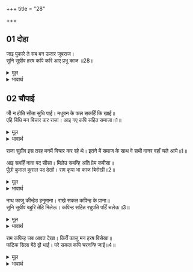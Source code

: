 +++
title = "28"

+++


## 01 दोहा
जाइ पुकारे ते सब बन उजार जुबराज।  
सुनि सुग्रीव हरष कपि करि आए प्रभु काज ॥28॥  

<details><summary>मूल</summary>

जाइ पुकारे ते सब बन उजार जुबराज।  
सुनि सुग्रीव हरष कपि करि आए प्रभु काज ॥28॥  
</details>

<details><summary>भावार्थ</summary>

ः- वहाँ से जो वानर भाग कर बचे थे उन सबोंने जाकर राजा सुग्रीवसे कहा कि हे राजन्! युवराज अङ्गदने वन का सत्यानाश कर दिया है। यह समाचार सुनकर सुग्रीवको बड़ा आनंद आया कि वे लोग प्रभुका काम करके आए हैं ॥28॥  
</details>




## 02 चौपाई
जौँ न होति सीता सुधि पाई। मधुबन के फल सकहिँ कि खाई॥  
एहि बिधि मन बिचार कर राजा। आइ गए कपि सहित समाजा॥1॥  

<details><summary>मूल</summary>

जौँ न होति सीता सुधि पाई। मधुबन के फल सकहिँ कि खाई॥  
एहि बिधि मन बिचार कर राजा। आइ गए कपि सहित समाजा॥1॥  
</details>

<details><summary>भावार्थ</summary>

ः- सुग्रीवको आनंद क्यों हुआ? उसका कारण कहते हैं। सुग्रीव ने मन में विचार किया कि जो उनको सीताजी की खबर नहीं मिली होती तो वे लोग मधुवन के फल कदापि नहीं खाते॥
</details>

राजा सुग्रीव इस तरह मनमें विचार कर रहे थे। इतने में समाज के साथ वे सभी वानर वहाँ चले आये॥1॥  


आइ सबहिँ नावा पद सीसा। मिलेउ सबन्हि अति प्रेम कपीसा॥  
पूँछी कुसल कुसल पद देखी। राम कृपा भा काज बिसेखी॥2॥  

<details><summary>मूल</summary>

राजा सुग्रीव इस तरह मनमें विचार कर रहे थे। इतने में समाज के साथ वे सभी वानर वहाँ चले आये॥1॥  


आइ सबहिँ नावा पद सीसा। मिलेउ सबन्हि अति प्रेम कपीसा॥  
पूँछी कुसल कुसल पद देखी। राम कृपा भा काज बिसेखी॥2॥  
</details>

<details><summary>भावार्थ</summary>

ः- सबने आकर सुग्रीव के चरणों में सिर नवाया और बड़े प्रेम के साथ सुग्रीव उन सबसे मिले। सुग्रीव ने सभी से कुशल पूछा तब उन्होंने कहा कि नाथ! आपके चरण कुशल देखकर हम कुशल हैं और जो यह काम बना है सो केवल रामचन्द्रजी की कृपासे बना है॥2॥  
</details>


नाथ काजु कीन्हेउ हनुमाना। राखे सकल कपिन्ह के प्राना॥  
सुनि सुग्रीव बहुरि तेहि मिलेऊ। कपिन्ह सहित रघुपति पहिँ चलेऊ॥3॥  

<details><summary>मूल</summary>

नाथ काजु कीन्हेउ हनुमाना। राखे सकल कपिन्ह के प्राना॥  
सुनि सुग्रीव बहुरि तेहि मिलेऊ। कपिन्ह सहित रघुपति पहिँ चलेऊ॥3॥  
</details>

<details><summary>भावार्थ</summary>

ः- हे नाथ! यह काम हनुमानजीने किया हैै मानो सब वानरों के इसने प्राण बचा लिये हैं॥ यह बात सुनकर सुग्रीव उठकर फिर हनुमानजी से मिले और वानरों के साथ रामचन्द्रजी के पास आए॥3॥  
</details>

राम कपिन्ह जब आवत देखा। कियेँ काजु मन हरष बिसेखा॥  
फटिक सिला बैठे द्वौ भाई। परे सकल कपि चरनन्हि जाई॥4॥  

<details><summary>मूल</summary>

राम कपिन्ह जब आवत देखा। कियेँ काजु मन हरष बिसेखा॥  
फटिक सिला बैठे द्वौ भाई। परे सकल कपि चरनन्हि जाई॥4॥  
</details>

<details><summary>भावार्थ</summary>

ः-  वानरोंको आते देखकर रामचन्द्रजीके मनमें बड़ा आनन्द हुआ कि ये लोग कार्य सिद्ध करके आ गये हैं॥ राम और लक्ष्मण ये दोनों भाई स्फटिकमणि की शिला पर बैठे हुए थे। वहाँ जाकर सब वानर दोनों भाइयों के चरणोंमें गिरे॥4॥  
</details>

